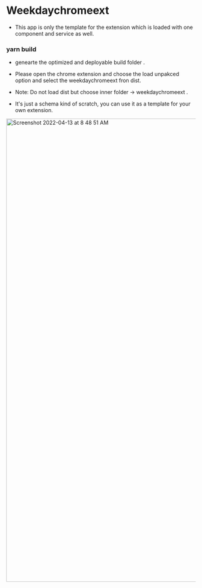 # Weekdaychromeext

- This app is only the template for the extension which is loaded with one component and service as well.

### yarn build
- genearte the optimized and deployable build folder .

- Please open the chrome extension and choose the load unpakced option and select the weekdaychromeext fron dist.
- Note: Do not load dist but choose inner folder ->  weekdaychromeext .

- It's just a schema kind of scratch, you can use it as a template for your own extension.

<img width="1229" alt="Screenshot 2022-04-13 at 8 48 51 AM" src="https://user-images.githubusercontent.com/27616133/163093354-85f1e44b-572d-4961-90b3-92c7ad691e2e.png">
